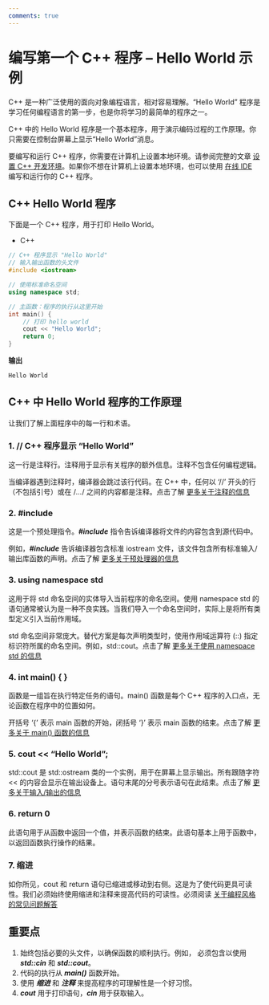 ```yaml
---
comments: true
---
```

# 编写第一个 C++ 程序 – Hello World 示例

C++ 是一种广泛使用的面向对象编程语言，相对容易理解。“Hello World” 程序是学习任何编程语言的第一步，也是你将学习的最简单的程序之一。

C++ 中的 Hello World 程序是一个基本程序，用于演示编码过程的工作原理。你只需要在控制台屏幕上显示“Hello World”消息。

要编写和运行 C++ 程序，你需要在计算机上设置本地环境。请参阅完整的文章 [设置 C++ 开发环境](https://www.geeksforgeeks.org/setting-c-development-environment/)。如果你不想在计算机上设置本地环境，也可以使用 [在线 IDE](https://ide.geeksforgeeks.org/) 编写和运行你的 C++ 程序。

## C++ Hello World 程序

下面是一个 C++ 程序，用于打印 Hello World。

- C++

```cpp
// C++ 程序显示 "Hello World"
// 输入输出函数的头文件
#include <iostream>

// 使用标准命名空间
using namespace std;

// 主函数：程序的执行从这里开始
int main() {
    // 打印 hello world
    cout << "Hello World";
    return 0;
}
```

**输出**

```
Hello World
```

## C++ 中 Hello World 程序的工作原理

让我们了解上面程序中的每一行和术语。

### 1. // C++ 程序显示 “Hello World”

这一行是注释行。注释用于显示有关程序的额外信息。注释不包含任何编程逻辑。

当编译器遇到注释时，编译器会跳过该行代码。在 C++ 中，任何以 ‘//’ 开头的行（不包括引号）或在 /*…*/ 之间的内容都是注释。点击了解 [更多关于注释的信息](https://www.geeksforgeeks.org/comments-in-c-c/)

### 2. #include

这是一个预处理指令。***#include*** 指令告诉编译器将文件的内容包含到源代码中。

例如，***#include<iostream>*** 告诉编译器包含标准 iostream 文件，该文件包含所有标准输入/输出库函数的声明。点击了解 [更多关于预处理器的信息](https://www.geeksforgeeks.org/cc-preprocessors/)

### 3. using namespace std

这用于将 std 命名空间的实体导入当前程序的命名空间。使用 namespace std 的语句通常被认为是一种不良实践。当我们导入一个命名空间时，实际上是将所有类型定义引入当前作用域。

std 命名空间非常庞大。替代方案是每次声明类型时，使用作用域运算符 (::) 指定标识符所属的命名空间。例如，std::cout。点击了解 [更多关于使用 namespace std 的信息](https://www.geeksforgeeks.org/using-namespace-std-considered-bad-practice/)

### 4. int main() { }

函数是一组旨在执行特定任务的语句。main() 函数是每个 C++ 程序的入口点，无论函数在程序中的位置如何。

开括号 ‘{’ 表示 main 函数的开始，闭括号 ‘}’ 表示 main 函数的结束。点击了解 [更多关于 main() 函数的信息](https://www.geeksforgeeks.org/executing-main-in-c-behind-the-scene/)

### 5. cout << “Hello World”;

std::cout 是 std::ostream 类的一个实例，用于在屏幕上显示输出。所有跟随字符 << 的内容会显示在输出设备上。语句末尾的分号表示语句在此结束。点击了解 [更多关于输入/输出的信息](https://www.geeksforgeeks.org/basic-input-output-c/)

### 6. return 0

此语句用于从函数中返回一个值，并表示函数的结束。此语句基本上用于函数中，以返回函数执行操作的结果。

### 7. 缩进

如你所见，cout 和 return 语句已缩进或移动到右侧。这是为了使代码更具可读性。我们必须始终使用缩进和注释来提高代码的可读性。必须阅读 [关于编程风格的常见问题解答](https://www.geeksforgeeks.org/facts-and-question-related-to-style-of-writing-programs-in-c-c/)

## 重要点

1. 始终包括必要的头文件，以确保函数的顺利执行。例如，***<iostream>*** 必须包含以使用 ***std::cin*** 和 ***std::cout***。
2. 代码的执行从 ***main()*** 函数开始。
3. 使用 ***缩进*** 和 ***注释*** 来提高程序的可理解性是一个好习惯。
4. ***cout*** 用于打印语句，***cin*** 用于获取输入。